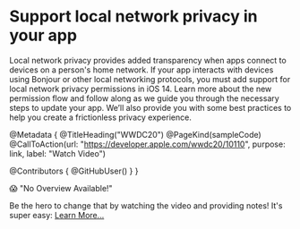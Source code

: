 # Support local network privacy in your app

Local network privacy provides added transparency when apps connect to devices on a person's home network. If your app interacts with devices using Bonjour or other local networking protocols, you must add support for local network privacy permissions in iOS 14. Learn more about the new permission flow and follow along as we guide you through the necessary steps to update your app. We’ll also provide you with some best practices to help you create a frictionless privacy experience.

@Metadata {
   @TitleHeading("WWDC20")
   @PageKind(sampleCode)
   @CallToAction(url: "https://developer.apple.com/wwdc20/10110", purpose: link, label: "Watch Video")

   @Contributors {
      @GitHubUser(<replace this with your GitHub handle>)
   }
}

😱 "No Overview Available!"

Be the hero to change that by watching the video and providing notes! It's super easy:
 [Learn More…](https://wwdcnotes.github.io/WWDCNotes/documentation/wwdcnotes/contributing)
